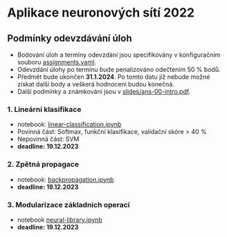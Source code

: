 Aplikace neuronových sítí 2022
==============================


Podmínky odevzdávání úloh
-------------------------

- Bodování úloh a termíny odevzdání jsou specifikovány v konfiguračním souboru [assignments.yaml](assignments.yaml).
- Odevzdání úlohy po termínu bude penalizováno odečtením 50 % bodů.
- Předmět bude ukončen **31.1.2024**. Po tomto datu již nebude možné získat další body a veškerá hodnocení budou konečná.
- Další podmínky a známkování jsou v [slides/ans-00-intro.pdf](slides/ans-00-intro.pdf).


### 1. Lineární klasifikace
  - notebook: [linear-classification.ipynb](assignments/linear-classification.ipynb)
  - Povinná část: Softmax, funkční klasifikace, validační skóre > 40 %
  - Nepovinná část: SVM
  - **deadline: 19.12.2023**

### 2. Zpětná propagace
  - notebook: [backpropagation.ipynb](assignments/backpropagation.ipynb)
  - **deadline: 19.12.2023**

### 3. Modularizace základních operací
  - notebook [neural-library.ipynb](assignments/neural-library.ipynb)
  - **deadline: 19.12.2023**
